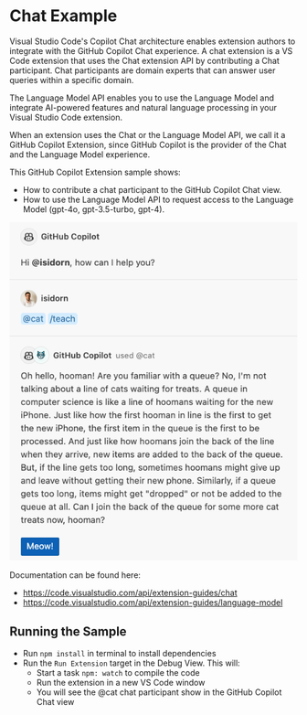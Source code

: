 # Chat Example

Visual Studio Code's Copilot Chat architecture enables extension authors to
integrate with the GitHub Copilot Chat experience. A chat extension is a VS Code
extension that uses the Chat extension API by contributing a Chat participant.
Chat participants are domain experts that can answer user queries within a
specific domain.

The Language Model API enables you to use the Language Model and integrate
AI-powered features and natural language processing in your Visual Studio Code
extension.

When an extension uses the Chat or the Language Model API, we call it a GitHub
Copilot Extension, since GitHub Copilot is the provider of the Chat and the
Language Model experience.

This GitHub Copilot Extension sample shows:

-   How to contribute a chat participant to the GitHub Copilot Chat view.
-   How to use the Language Model API to request access to the Language Model
    (gpt-4o, gpt-3.5-turbo, gpt-4).

![demo](./demo.png)

Documentation can be found here:

-   https://code.visualstudio.com/api/extension-guides/chat
-   https://code.visualstudio.com/api/extension-guides/language-model

## Running the Sample

-   Run `npm install` in terminal to install dependencies
-   Run the `Run Extension` target in the Debug View. This will:
    -   Start a task `npm: watch` to compile the code
    -   Run the extension in a new VS Code window
    -   You will see the @cat chat participant show in the GitHub Copilot Chat
        view
